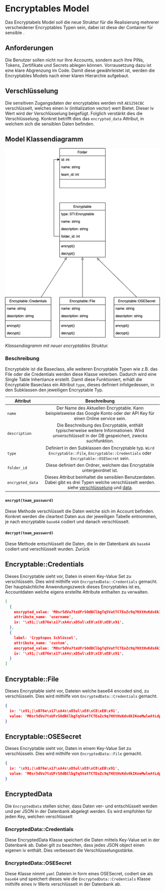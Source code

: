# Encryptables Model

Das Encryptabels Model soll die neue Struktur für die Realisierung mehrerer verscheidener Encryptables Typen sein, dabei ist diese der Container für sensible .

## Anforderungen

Die Benutzer sollen nicht nur Ihre Accounts, sondern auch Ihre PINs, Tokens, Zertifikate und Secrets ablegen können.
Vorrausetzung dazu ist eine klare Abgrenzung im Code. Damit diese gewährleistet ist, werden die Encryptables Models nach
einer klaren Hierarchie aufgebaut.

## Verschlüsselung

Die sensitiven Zugangsdaten der encryptables werden mit `AES256CBC` verschlüsselt, welches einen iv (initialization vector) wert
Bietet. Dieser iv Wert wird der Verschlüsselung beigefügt. Folglich verstärkt dies die Verschlüsselung. Konkret betrifft
dies das `encrypted_data` Attribut, in welchem sich die sensiblen Daten befinden.

## Model Klassendiagramm

![Encryptables Klassendiagramm](_diagrams/encryptables.png)

_Klassendiagramm mit neuer encryptables Struktur._

### Beschreibung

Encryptable ist die Baseclass, alle weiteren Encryptable Typen wie z.B. das File oder
die Credentials werden diese Klasse vererben. Dadurch wird eine Single Table Inhertiance erstellt. Damit diese
Funktioniert, erhält die Encryptable Baseclass ein Attribut `type`, dieses definiert infolgedessen, in den Subklassen
den jeweiligen Encryptable Typ.

| Attribut                | Beschreibung                                                                                                                                                                       |
| ----------------------- |:----------------------------------------------------------------------------------------------------------------------------------------------------------------------------------:|
| `name`                  | Der Name des Aktuellen Encryptable. Kann beispielsweise das Google Konto oder der API Key für einen Online service sein.                                                           |
| `description`           | Die Beschreibung des Encryptable, enthält typischerweise weitere Informationen. Wird *unverschlüsselt* in der DB gespeichert, zwecks suchfunktion.                                 |
| `type`                  | Definiert in den Subklassen den Encryptable typ. `Wird Encryptable::File`, `Encryptable::Credentials` oder `Encryptable::OSESecret` sein.                                          |
| `folder_id`             | Diese definiert den Ordner, welchem das Encryptable untergeordnet ist.                                                                                                             |
| `encrypted_data`        | Dieses Attribut beinhaltet die sensiblen Benutzerdaten. Dabei gibt es drei Typen welche verschlüsselt werden. siehe [verschlüsselung](#verschlsselung) und [data](#data-attribut). |

#### `encrypt(team_password)`
Diese Methode verschlüsselt die Daten welche sich im Account befinden. Konkret werden die cleartext Daten aus der jeweiligen Tabelle entnommen, je nach encryptable `base64` codiert und danach verschlüsselt.

#### `decrypt(team_password)`
Diese Methode entschlüsselt die Daten, die in der Datenbank als `base64` codiert und verschlüsselt wurden. Zurück

## Encryptable::Credentials

Dieses Encryptable sieht vor, Daten in einem Key-Value Set zu verschlüsseln. Dies wird mithilfe
von `EncryptedData::Credentials` gemacht. Der hauptsächliche Anwendungszweck dieses Encryptables ist es, Accountdaten welche eigens erstellte Attribute enthalten zu verwalten.

```json lines
[
  {
    encrypted_value: 'M0sr5dVu7txUFrSOdBClbgTq5VatTCTEoZc9q7HXtHvKds6kIKoeMwleAtLdpq/l9ZwlXwVLYuYwqBbeuYm2Pk0IW7vn+knnN6BFM8868m7xj8Y/3/MF/ap5THIjEGJePsA6mdsajYGYFJpi59pcUNernxzj5sOXZn4DPPLNZ5Lh7xr3D9dl06vLF0Pk13Kts3gmsB5PFuDiEd2igOdYKkLvLtZGUadmiE1D3gcWblevFYdV/Cwo8owdK3DR3MnJUK6IYgUVF/NHdbACqgfhpX+qOXINSHE56rHE90FwRiFC7QZdTpP7POD1HPJ7aFTeev0zuCvDoQIs9YMmY9Dc+A==',
    attribute_name: 'username',
    iv: '\x91;|\xB76e\x17\xA4s\xD5ul\xE8\xC8\xEB\x91',
  },
  {
    label: 'Cryptopus Schlüssel',
    attribute_name: 'custom',
    encrypted_value: 'M0sr5dVu7txUFrSOdBClbgTq5VatTCTEoZc9q7HXtHvKds6kIKoeMwleAtLdpq/l9ZwlXwVLYuYwqBbeuYm2Pk0IW7vn+knnN6BFM8868m7xj8Y/3/MF/ap5THIjEGJePsA6mdsajYGYFJpi59pcUNernxzj5sOXZn4DPPLNZ5Lh7xr3D9dl06vLF0Pk13Kts3gmsB5PFuDiEd2igOdYKkLvLtZGUadmiE1D3gcWblevFYdV/Cwo8owdK3DR3MnJUK6IYgUVF/NHdbACqgfhpX+qOXINSHE56rHE90FwRiFC7QZdTpP7POD1HPJ7aFTeev0zuCvDoQIs9YMmY9Dc+A==',
    iv: '\x91;|\xB76e\x17\xA4s\xD5ul\xE8\xC8\xEB\x91',
  }
]
```

## Encryptable::File

Dieses Encryptable sieht vor, Dateien welche base64 encoded sind, zu verschlüsseln. Dies wird mithilfe
von `EncryptedData::Credentials` gemacht.

```json lines
{
  iv: '\x91;|\xB76e\x17\xA4s\xD5ul\xE8\xC8\xEB\x91',
  value: 'M0sr5dVu7txUFrSOdBClbgTq5VatTCTEoZc9q7HXtHvKds6kIKoeMwleAtLdpq/l9ZwlXwVLYuYwqBbeuYm2Pk0IW7vn+knnN6BFM8868m7xj8Y/3/MF/ap5THIjEGJePsA6mdsajYGYFJpi59pcUNernxzj5sOXZn4DPPLNZ5Lh7xr3D9dl06vLF0Pk13Kts3gmsB5PFuDiEd2igOdYKkLvLtZGUadmiE1D3gcWblevFYdV/Cwo8owdK3DR3MnJUK6IYgUVF/NHdbACqgfhpX+qOXINSHE56rHE90FwRiFC7QZdTpP7POD1HPJ7aFTeev0zuCvDoQIs9YMmY9Dc+A==',
}
```

## Encryptable::OSESecret

Dieses Encryptable sieht vor, Daten in einem Key-Value Set zu verschlüsseln. Dies wird mithilfe
von `EncryptedData::File` gemacht.

```json lines
{
  iv: '\x91;|\xB76e\x17\xA4s\xD5ul\xE8\xC8\xEB\x91',
  value: 'M0sr5dVu7txUFrSOdBClbgTq5VatTCTEoZc9q7HXtHvKds6kIKoeMwleAtLdpq/l9ZwlXwVLYuYwqBbeuYm2Pk0IW7vn+knnN6BFM8868m7xj8Y/3/MF/ap5THIjEGJePsA6mdsajYGYFJpi59pcUNernxzj5sOXZn4DPPLNZ5Lh7xr3D9dl06vLF0Pk13Kts3gmsB5PFuDiEd2igOdYKkLvLtZGUadmiE1D3gcWblevFYdV/Cwo8owdK3DR3MnJUK6IYgUVF/NHdbACqgfhpX+qOXINSHE56rHE90FwRiFC7QZdTpP7POD1HPJ7aFTeev0zuCvDoQIs9YMmY9Dc+A=='
}
```

## EncryptedData
Die `EncryptedData` stellen sicher, dass Daten ver- und entschlüsselt werden und per JSON in der Datenbank abgelegt werden. Es wird empfohlen für jeden Key, welchen verschlüsselt

### EncryptedData::Credentials
Diese EncryptedData Klasse speichert die Daten mittels Key-Value set in der Datenbank ab. Dabei gilt zu beachten, dass jedes JSON object einen eigenen iv enthält. Dies verbessert die Verschlüsselungsstärke.

### EncryptedData::OSESecret
Diese Klasse nimmt `yaml` Dateien in form eines OSESecret, codiert sie als `base64` und speichert dieses wie die `EncryptedData::Credentials` Klasse mithilfe eines iv Werts verschlüsselt in der Datenbank ab.
